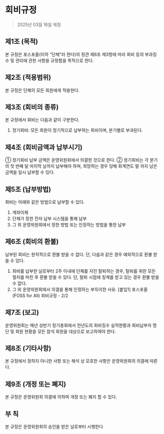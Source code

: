 # 회비규정

> 2025년 03월 16일 제정

## 제1조 (목적)
본 규정은 포스포올(이하 “단체”라 한다)의 정관 제6조 제3항에 따라 회비 등의 부과징수 및 관리에 관한 사항을 규정함을 목적으로 한다.
## 제2조 (적용범위)
본 규정은 단체의 모든 회원에게 적용한다.
## 제3조 (회비의 종류)
본 규정에서 회비는 다음과 같이 구분한다.
1. 정기회비: 모든 회원이 정기적으로 납부하는 회비이며, 분기별로 부과된다.
## 제4조 (회비금액과 납부시기)
① 정기회비 납부 금액은 운영위원회에서 의결한 것으로 한다.
② 정기회비는 각 분기의 첫 번째 달 마지막 날까지 납부해야 하며, 희망하는 경우 당해 회계연도 말 까지 남은
금액을 일시 납부할 수 있다.
## 제5조 (납부방법)
회비는 아래와 같은 방법으로 납부할 수 있다.
1. 계좌이체
2. 단체가 정한 전자 납부 시스템을 통해 납부
3. 그 외 운영위원회에서 정한 방법 또는 인정하는 방법을 통한 납부
## 제6조 (회비의 환불)
납부된 회비는 원칙적으로 환불 받을 수 없다. 단, 다음과 같은 경우 예외적으로 환불 받을 수 있다.
1. 회비를 납부한 날로부터 2주 이내에 단체를 자진 탈퇴하는 경우, 탈퇴를 위한 모든 절차를 마친 후 환불 받을 수 있다. 단, 탈퇴 시점에 징계를 받고 있는 경우 환불 받을 수 없다.
2. 그 외 운영위원회에서 의결을 통해 인정하는 부득이한 사유.
[붙임1]
포스포올 (FOSS for All) 회비규정 - 2/2
## 제7조 (보고)
운영위원회는 매년 상반기 정기총회에서 전년도의 회비징수 실적현황과 회비납부자 명단 및 회원 현황을 모든 참석 회원을 대상으로 보고하여야 한다.
## 제8조 (기타사항)
본 규정에서 정하지 아니한 사항 또는 해석 상 모호한 사항은 운영위원회의 의결에 따른다.
## 제9조 (개정 또는 폐지)
본 규정은 운영위원회 의결에 의하여 개정 또는 폐지 할 수 있다.
## 부 칙
본 규정은 운영위원회의 승인을 받은 날로부터 시행한다